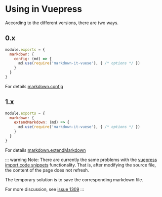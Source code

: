 # Using in Vuepress

According to the different versions, there are two ways.

## 0.x

```js
module.exports = {
  markdown: {
    config: (md) => {
      md.use(require('markdown-it-vuese'), { /* options */ })
    }
  }
}
```

For details [markdown.config](https://v0.vuepress.vuejs.org/config/#markdown-config)

## 1.x

```js
module.exports = {
  markdown: {
    extendMarkdown: (md) => {
      md.use(require('markdown-it-vuese'), { /* options */ })
    }
  }
}
```

For details [markdown.extendMarkdown](https://vuepress.vuejs.org/config/#markdown-extendmarkdown)

::: warning
Note: There are currently the same problems with the [vuepress import code snippets](https://vuepress.vuejs.org/guide/markdown.html#import-code-snippets) functionality. That is, after modifying the source file, the content of the page does not refresh.

The temporary solution is to save the corresponding markdown file.

For more discussion, see [issue 1309](https://github.com/vuejs/vuepress/issues/1309)
:::
